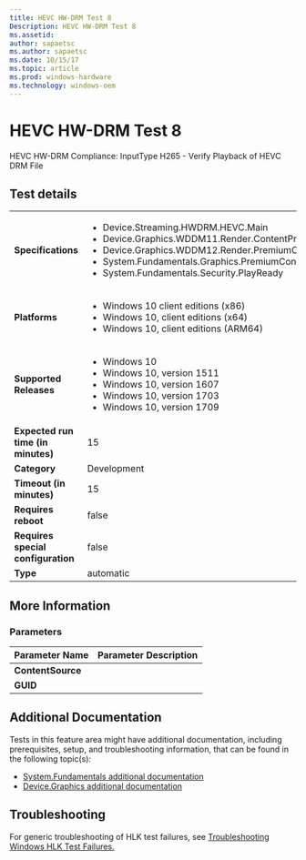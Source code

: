 ```yaml
---
title: HEVC HW-DRM Test 8
Description: HEVC HW-DRM Test 8
ms.assetid: 
author: sapaetsc
ms.author: sapaetsc
ms.date: 10/15/17
ms.topic: article
ms.prod: windows-hardware
ms.technology: windows-oem
---
```


# HEVC HW-DRM Test 8

HEVC HW-DRM Compliance: InputType H265 - Verify Playback of HEVC DRM File

## Test details
|||
|---|---|
| **Specifications**  | <ul><li>Device.Streaming.HWDRM.HEVC.Main</li><li>Device.Graphics.WDDM11.Render.ContentProtection.ContentProtection</li><li>Device.Graphics.WDDM12.Render.PremiumContentPlayback</li><li>System.Fundamentals.Graphics.PremiumContentPlayback</li><li>System.Fundamentals.Security.PlayReady</li></ul> |  
| **Platforms**   | <ul><li>Windows 10 client editions (x86)</li><li>Windows 10, client editions (x64)</li><li>Windows 10, client editions (ARM64)</li></ul> |
| **Supported Releases** | <ul><li>Windows 10</li><li>Windows 10, version 1511</li><li>Windows 10, version 1607</li><li>Windows 10, version 1703</li><li>Windows 10, version 1709</li></ul> |
|**Expected run time (in minutes)**| 15 |
|**Category**| Development |
|**Timeout (in minutes)**| 15 |
|**Requires reboot**| false |
|**Requires special configuration**| false |
|**Type**| automatic |

## More Information
### Parameters
| Parameter Name | Parameter Description |
| -------------- | ----------------------|
| **ContentSource** |  |
| **GUID** |  |



## Additional Documentation
Tests in this feature area might have additional documentation, including prerequisites, setup, and troubleshooting information, that can be found in the following topic(s): <ul><li>[System.Fundamentals additional documentation](https:\//docs.microsoft.com/en-us/windows-hardware/test/hlk/testref/system-fundamentals-additional-documentation.md)</li><li>[Device.Graphics additional documentation](https:\//docs.microsoft.com/en-us/windows-hardware/test/hlk/testref/device-graphics-additional-documentation.md)</li></ul>

## Troubleshooting
For generic troubleshooting of HLK test failures, see [Troubleshooting Windows HLK Test Failures.](https://docs.microsoft.com/en-us/windows-hardware/HLK/troubleshooting.html)